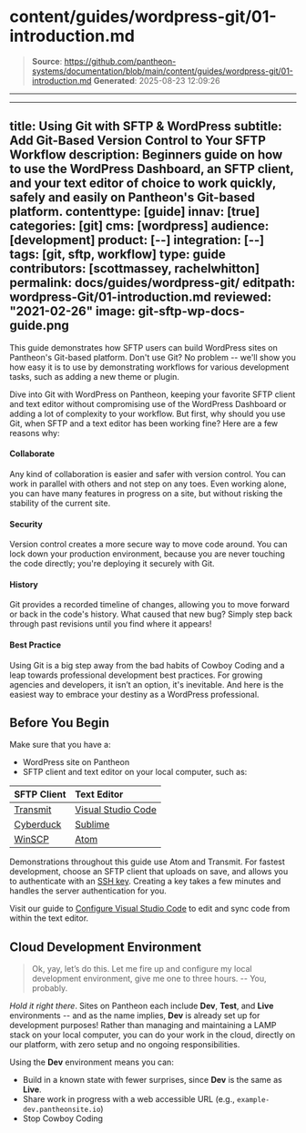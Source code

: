# content/guides/wordpress-git/01-introduction.md

> **Source**: https://github.com/pantheon-systems/documentation/blob/main/content/guides/wordpress-git/01-introduction.md
> **Generated**: 2025-08-23 12:09:26

---

---
title: Using Git with SFTP & WordPress
subtitle: Add Git-Based Version Control to Your SFTP Workflow
description: Beginners guide on how to use the WordPress Dashboard, an SFTP client, and your text editor of choice to work quickly, safely and easily on Pantheon's Git-based platform.
contenttype: [guide]
innav: [true]
categories: [git]
cms: [wordpress]
audience: [development]
product: [--]
integration: [--]
tags: [git, sftp, workflow]
type: guide
contributors: [scottmassey, rachelwhitton]
permalink: docs/guides/wordpress-git/
editpath: wordpress-Git/01-introduction.md
reviewed: "2021-02-26"
image: git-sftp-wp-docs-guide.png
---

This guide demonstrates how SFTP users can build WordPress sites on Pantheon's Git-based platform. Don't use Git? No problem -- we'll show you how easy it is to use by demonstrating workflows for various development tasks, such as adding a new theme or plugin.

Dive into Git with WordPress on Pantheon, keeping your favorite SFTP client and text editor without compromising use of the WordPress Dashboard or adding a lot of complexity to your workflow. But first, why should you use Git, when SFTP and a text editor has been working fine? Here are a few reasons why:

<Accordion title="Benefits of Git" id="unique-anchor" icon="lightbulb">

#### Collaborate
Any kind of collaboration is easier and safer with version control. You can work in parallel with others and not step on any toes. Even working alone, you can have many features in progress on a site, but without risking the stability of the current site.

#### Security

Version control creates a more secure way to move code around. You can lock down your production environment, because you are never touching the code directly; you're deploying it securely with Git.

#### History

Git provides a recorded timeline of changes, allowing you to move forward or back in the code's history. What caused that new bug? Simply step back through past revisions until you find where it appears!

#### Best Practice

Using Git is a big step away from the bad habits of Cowboy Coding <Popover title="Cowboy Coding" content="Developing directly on the production environment, a poor practice." /> and a leap towards professional development best practices. For growing agencies and developers, it isn’t an option, it's inevitable. And here is the easiest way to embrace your destiny as a WordPress professional.

</Accordion>

## Before You Begin

Make sure that you have a:

* WordPress site on Pantheon
* SFTP client and text editor on your local computer, such as:

 |                 SFTP Client                 |                      Text Editor                     |
 |:--------------------------------------------|:-----------------------------------------------------|
 | [Transmit](https://panic.com/transmit/)     | [Visual Studio Code](https://code.visualstudio.com/) |
 | [Cyberduck](https://cyberduck.io/)          |        [Sublime](https://www.sublimetext.com/)       |
 | [WinSCP](https://winscp.net/eng/index.php)  | [Atom](https://atom.io/)              |

Demonstrations throughout this guide use Atom and Transmit. For fastest development, choose an SFTP client that uploads on save, and allows you to authenticate with an [SSH key](/ssh-keys). Creating a key takes a few minutes and handles the server authentication for you.

Visit our guide to [Configure Visual Studio Code](/guides/local-development/visual-studio-code) to edit and sync code from within the text editor.

## Cloud Development Environment

>Ok, yay, let’s do this. Let me fire up and configure my local development environment, give me one to three hours. -- You, probably.

*Hold it right there*. Sites on Pantheon each include **<Icon icon="wrench" /> Dev**, **<Icon icon="equalizer" /> Test**, and **<Icon icon="wavePulse" /> Live** environments -- and as the name implies, **<Icon icon="wrench" /> Dev** is already set up for development purposes! Rather than managing and maintaining a LAMP stack on  your local computer, you can do your work in the cloud, directly on our platform, with zero setup and no ongoing responsibilities.

Using the **<Icon icon="wrench" /> Dev** environment means you can:

* Build in a known state with fewer surprises, since **<Icon icon="wrench" /> Dev** is the same as **<Icon icon="wavePulse" /> Live**.
* Share work in progress with a web accessible URL (e.g., `example-dev.pantheonsite.io`)
* Stop Cowboy Coding <Popover title="Cowboy Coding" content="Developing directly on the production environment, a poor practice." />
